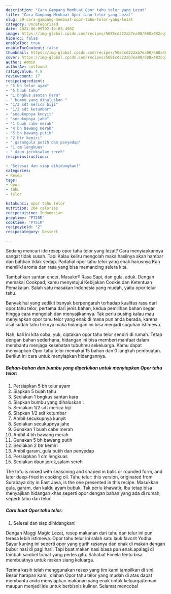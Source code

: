 ```yaml
---
description: "Cara Gampang Membuat Opor tahu telor yang Lezat"
title: "Cara Gampang Membuat Opor tahu telor yang Lezat"
slug: 59-cara-gampang-membuat-opor-tahu-telor-yang-lezat
category: Uncategorized
date: 2022-06-09T02:13:03.498Z
image: https://img-global.cpcdn.com/recipes/5685cd222ab7ea00/680x482cq70/opor-tahu-telor-foto-resep-utama.jpg
hideToc: false
enableToc: true
enableTocContent: false
thumbnail: https://img-global.cpcdn.com/recipes/5685cd222ab7ea00/680x482cq70/opor-tahu-telor-foto-resep-utama.jpg
cover: https://img-global.cpcdn.com/recipes/5685cd222ab7ea00/680x482cq70/opor-tahu-telor-foto-resep-utama.jpg
author: Admin
authorAv: notfound
ratingvalue: 4.9
reviewcount: 17
recipeingredient:
- "5 bh telur ayam"
- "5 buah tahu"
- "1 bngkus santan kara"
- " bumbu yang dihaluskan "
- "1/2 sdt merica biji"
- "1/2 sdt ketumbar"
- "secukupnya kunyit"
- "secukupnya jahe"
- "1 buah cabe merah"
- "4 bh bawang merah"
- "5 bh bawang putih"
- "2 btr kemiri"
- " garamgula putih dan penyedap"
- "1 cm lengkuas"
- " daun jeruksalam sereh"
recipeinstructions:

- "Selesai dan siap dihidangkan!"
categories:
- Resep
tags:
- opor
- tahu
- telor

katakunci: opor tahu telor 
nutrition: 204 calories
recipecuisine: Indonesian
preptime: "PT20M"
cooktime: "PT51M"
recipeyield: "2"
recipecategory: Dessert

---
```



Sedang mencari ide resep opor tahu telor yang lezat? Cara menyiapkannya sangat tidak susah. Tapi Kalau keliru mengolah maka hasilnya akan hambar dan bahkan tidak sedap. Padahal opor tahu telor yang enak harusnya Kan memiliki aroma dan rasa yang bisa memancing selera kita.


Tambahkan santan encer, Masako® Rasa Sapi, dan gula, aduk. Dengan memakai Cookpad, kamu menyetujui Kebijakan Cookie dan Ketentuan Pemakaian. Salah satu masakan Indonesia yang mudah, yaitu opor telur tahu.

Banyak hal yang sedikit banyak berpengaruh terhadap kualitas rasa dari opor tahu telor, pertama dari jenis bahan, kedua pemilihan bahan segar hingga cara mengolah dan menyajikannya. Tak perlu pusing kalau mau menyiapkan opor tahu telor yang enak di mana pun anda berada, karena asal sudah tahu triknya maka hidangan ini bisa menjadi suguhan istimewa.


Nah, kali ini kita coba, yuk, ciptakan opor tahu telor sendiri di rumah. Tetap dengan bahan sederhana, hidangan ini bisa memberi manfaat dalam membantu menjaga kesehatan tubuhmu sekeluarga. Kamu dapat menyiapkan Opor tahu telor memakai 15 bahan dan 0 langkah pembuatan. Berikut ini cara untuk menyiapkan hidangannya.

<!--inarticleads1-->

##### Bahan-bahan dan bumbu yang diperlukan untuk menyiapkan Opor tahu telor:

1. Persiapkan 5 bh telur ayam
1. Siapkan 5 buah tahu
1. Sediakan 1 bngkus santan kara
1. Siapkan  bumbu yang dihaluskan :
1. Sediakan 1/2 sdt merica biji
1. Siapkan 1/2 sdt ketumbar
1. Ambil secukupnya kunyit
1. Sediakan secukupnya jahe
1. Gunakan 1 buah cabe merah
1. Ambil 4 bh bawang merah
1. Gunakan 5 bh bawang putih
1. Sediakan 2 btr kemiri
1. Ambil  garam..gula putih dan penyedap
1. Persiapkan 1 cm lengkuas
1. Sediakan  daun jeruk,salam sereh


The tofu is mixed with seasoning and shaped in balls or rounded form, and later deep-fried in cooking oil. Tahu telur: this version, originated from Surabaya city in East Java, is the one presented in this recipe. Masukkan gula, garam, dan kaldu ayam bubuk. Tak perlu khawatir, Ibu tetap bisa menyajikan hidangan khas seperti opor dengan bahan yang ada di rumah, seperti tahu dan telur. 

<!--inarticleads2-->

##### Cara buat Opor tahu telor:


1. Selesai dan siap dihidangkan!

Dengan Maggi Magic Lezat, resep makanan dari tahu dan telur ini pun terasa lebih istimewa. Opor tahu telur ini salah satu lauk favorit Yodha. Sayur kuning ini seperti opor yang gurih rasanya dan enak di makan dengan bubur nasi di pagi hari. Tapi buat makan nasi biasa pun enak.apalagi di tambah sambel tomat yang pedes gitu. Sahabat Fimela tentu bisa membuatnya untuk makan siang keluarga. 

Terima kasih telah menggunakan resep yang tim kami tampilkan di sini. Besar harapan kami, olahan Opor tahu telor yang mudah di atas dapat membantu anda menyiapkan makanan yang enak untuk keluarga/teman maupun menjadi ide untuk berbisnis kuliner. Selamat mencoba!
